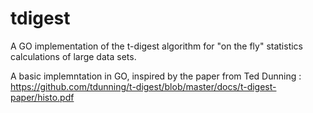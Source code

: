 # tdigest
A GO implementation of the t-digest algorithm for "on the fly" statistics calculations of large data sets.

A basic implemntation in GO, inspired by the paper from Ted Dunning : https://github.com/tdunning/t-digest/blob/master/docs/t-digest-paper/histo.pdf


